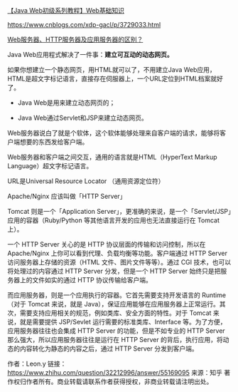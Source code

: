 [【Java Web初级系列教程】Web基础知识](https://www.itread01.com/content/1548897672.html)

https://www.cnblogs.com/xdp-gacl/p/3729033.html

[Web服务器、HTTP服务器及应用服务器的区别？](https://blog.csdn.net/zhangpower1993/article/details/88902029)



Java Web应用程式解决了一件事：**建立可互动的动态网页。**

如果你想建立一个静态网页，用HTML就可以了，不用建立Java Web应用，HTML是超文字标记语言，直接存在伺服器上，一个URL定位到HTML档案就好了。

* Java Web是用来建立动态网页的；

* Java Web通过Servlet和JSP来建立动态网页。



Web服务器说白了就是个软体，这个软体能够处理来自客户端的请求，能够将客户端想要的东西发给客户端。



Web服务器和客户端之间交互，通用的语言就是HTML（HyperText Markup Language）超文字标记语言。

URL是Universal Resource Locator （通用资源定位符）





Apache/Nginx 应该叫做「HTTP Server」

Tomcat 则是一个「Application Server」，更准确的来说，是一个「Servlet/JSP」应用的容器（Ruby/Python 等其他语言开发的应用也无法直接运行在 Tomcat 上）。

一个 HTTP Server 关心的是 HTTP 协议层面的传输和访问控制，所以在 Apache/Nginx 上你可以看到代理、负载均衡等功能。客户端通过 HTTP Server 访问服务器上存储的资源（HTML 文件、图片文件等等）。通过 CGI 技术，也可以将处理过的内容通过 HTTP Server 分发，但是一个 HTTP Server 始终只是把服务器上的文件如实的通过 HTTP 协议传输给客户端。

而应用服务器，则是一个应用执行的容器。它首先需要支持开发语言的 Runtime（对于 Tomcat 来说，就是 Java），保证应用能够在应用服务器上正常运行。其次，需要支持应用相关的规范，例如类库、安全方面的特性。对于 Tomcat 来说，就是需要提供 JSP/Sevlet 运行需要的标准类库、Interface 等。为了方便，应用服务器往往也会集成 HTTP Server 的功能，但是不如专业的 HTTP Server 那么强大，所以应用服务器往往是运行在 HTTP Server 的背后，执行应用，将动态的内容转化为静态的内容之后，通过 HTTP Server 分发到客户端。

作者：Leon.y
链接：https://www.zhihu.com/question/32212996/answer/55169095
来源：知乎
著作权归作者所有。商业转载请联系作者获得授权，非商业转载请注明出处。








